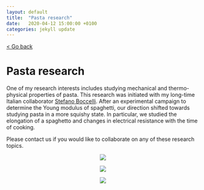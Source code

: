 ```yaml
---
layout: default
title:  "Pasta research"
date:   2020-04-12 15:00:00 +0100
categories: jekyll update
---
```


<p>
   <a href="/science-docs/#blog">
      < Go back
  </a>
</p>

# Pasta research

One of my research interests includes studying mechanical and thermo-physical properties of pasta. This research was initiated with my long-time Italian collaborator [Stefano Boccelli](http://boccelliengineering.altervista.org/). After an experimental campaign to determine the Young modulus of spaghetti, our direction shifted towards studying pasta in a more squishy state. In particular, we studied the elongation of a spaghetto and changes in electrical resistance with the time of cooking.

Please contact us if you would like to collaborate on any of these research topics.

<p align="center">
  <img src="https://github.com/kamilazdybal/science-docs/raw/master/_posts/lengthTime.png">
</p>

<p align="center">
  <img src="https://github.com/kamilazdybal/science-docs/raw/master/_posts/resistanceTime.png">
</p>

<p align="center">
  <img src="https://github.com/kamilazdybal/science-docs/raw/master/_posts/young-modulus-of-pasta.jpg">
</p>
